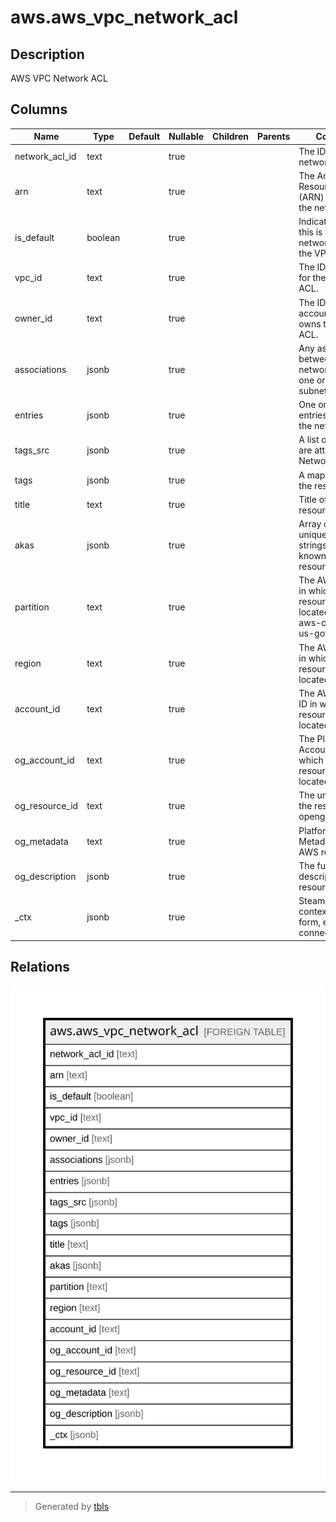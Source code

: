 # aws.aws_vpc_network_acl

## Description

AWS VPC Network ACL

## Columns

| Name | Type | Default | Nullable | Children | Parents | Comment |
| ---- | ---- | ------- | -------- | -------- | ------- | ------- |
| network_acl_id | text |  | true |  |  | The ID of the network ACL. |
| arn | text |  | true |  |  | The Amazon Resource Name (ARN) specifying the network ACL. |
| is_default | boolean |  | true |  |  | Indicates whether this is the default network ACL for the VPC. |
| vpc_id | text |  | true |  |  | The ID of the VPC for the network ACL. |
| owner_id | text |  | true |  |  | The ID of the AWS account that owns the network ACL. |
| associations | jsonb |  | true |  |  | Any associations between the network ACL and one or more subnets. |
| entries | jsonb |  | true |  |  | One or more entries (rules) in the network ACL. |
| tags_src | jsonb |  | true |  |  | A list of tags that are attached to Network ACL. |
| tags | jsonb |  | true |  |  | A map of tags for the resource. |
| title | text |  | true |  |  | Title of the resource. |
| akas | jsonb |  | true |  |  | Array of globally unique identifier strings (also known as) for the resource. |
| partition | text |  | true |  |  | The AWS partition in which the resource is located (aws, aws-cn, or aws-us-gov). |
| region | text |  | true |  |  | The AWS Region in which the resource is located. |
| account_id | text |  | true |  |  | The AWS Account ID in which the resource is located. |
| og_account_id | text |  | true |  |  | The Platform Account ID in which the resource is located. |
| og_resource_id | text |  | true |  |  | The unique ID of the resource in opengovernance. |
| og_metadata | text |  | true |  |  | Platform Metadata of the AWS resource. |
| og_description | jsonb |  | true |  |  | The full model description of the resource |
| _ctx | jsonb |  | true |  |  | Steampipe context in JSON form, e.g. connection_name. |

## Relations

![er](aws.aws_vpc_network_acl.svg)

---

> Generated by [tbls](https://github.com/k1LoW/tbls)
